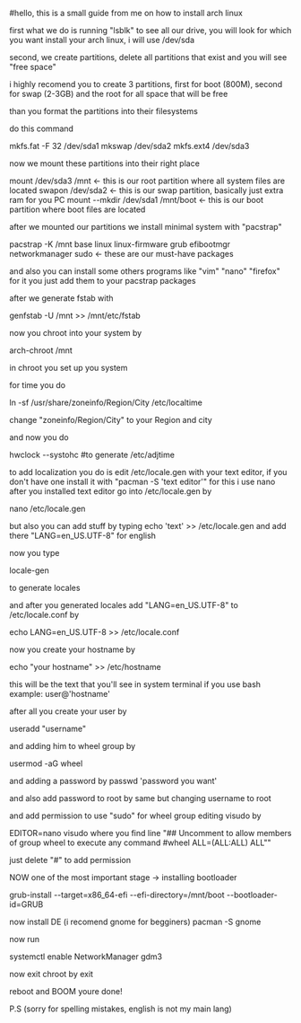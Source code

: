 #hello, this is a small guide from me on how to install arch linux

first what we do is running "lsblk" to see all our drive, you will look for which you want install your arch linux, i will use /dev/sda

second, we create partitions, delete all partitions that exist and you will see "free space"

i highly recomend you to create 3 partitions, first for boot (800M), second for swap (2-3GB) and the root for all space that will be free

than you format the partitions into their filesystems

do this command

mkfs.fat -F 32 /dev/sda1
mkswap /dev/sda2
mkfs.ext4 /dev/sda3

now we mount these partitions into their right place

mount /dev/sda3 /mnt                    <- this is our root partition where all system files are located
swapon /dev/sda2                        <- this is our swap partition, basically just extra ram for you PC
mount --mkdir /dev/sda1 /mnt/boot       <- this is our boot partition where boot files are located

after we mounted our partitions we install minimal system with "pacstrap"

pacstrap -K /mnt base linux linux-firmware grub efibootmgr networkmanager sudo    <- these are our must-have packages

and also you can install some others programs like "vim" "nano" "firefox" for it you just add them to your pacstrap packages


after we generate fstab with

genfstab -U /mnt >> /mnt/etc/fstab


now you chroot into your system by

arch-chroot /mnt


in chroot you set up you system

for time you do

ln -sf /usr/share/zoneinfo/Region/City /etc/localtime

change "zoneinfo/Region/City" to your Region and city

and now you do

hwclock --systohc #to generate /etc/adjtime


to add localization you do is edit /etc/locale.gen with your text editor, if you don't have one install it with "pacman -S 'text editor'" for this i use nano
after you installed text editor go into /etc/locale.gen by

nano /etc/locale.gen

but also you can add stuff by typing echo 'text' >> /etc/locale.gen and add there "LANG=en_US.UTF-8" for english

now you type

locale-gen

to generate locales

and after you generated locales add "LANG=en_US.UTF-8" to /etc/locale.conf by

echo LANG=en_US.UTF-8 >> /etc/locale.conf

now you create your hostname by

echo "your hostname" >> /etc/hostname

this will be the text that you'll see in system terminal if you use bash
example: user@'hostname'


after all you create your user by

useradd "username"

and adding him to wheel group by

usermod -aG wheel <username>

and adding a password by passwd <username> 'password you want'

and also add password to root by same but changing username to root

and add permission to use "sudo" for wheel group editing visudo by

EDITOR=nano visudo
where you find line "## Uncomment to allow members of group wheel to execute any command
 #wheel ALL=(ALL:ALL) ALL""

 just delete "#" to add permission

 NOW one of the most important stage -> installing bootloader

 grub-install --target=x86_64-efi --efi-directory=/mnt/boot --bootloader-id=GRUB


now install DE (i recomend gnome for begginers)
pacman -S gnome

now run

systemctl enable NetworkManager gdm3

 now exit chroot by
 exit


 reboot and BOOM youre done!



 P.S (sorry for spelling mistakes, english is not my main lang)
